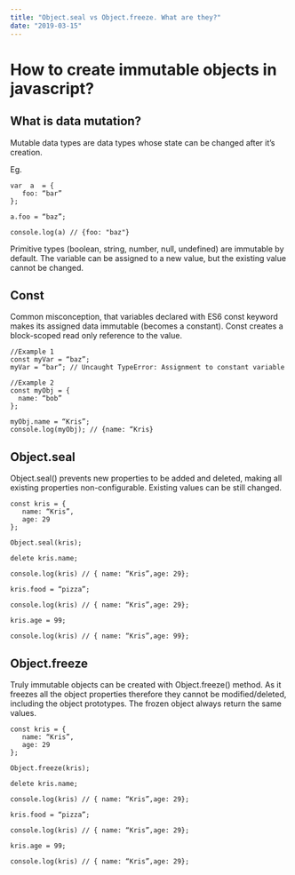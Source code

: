 ```yaml
---
title: "Object.seal vs Object.freeze. What are they?"
date: "2019-03-15"
---
```


# How to create immutable objects in javascript?

## What is data mutation?
Mutable data types are data types whose state can be changed after it’s creation. 

Eg.

```
var  a  = {
   foo: “bar”
};

a.foo = “baz”;

console.log(a) // {foo: "baz"} 
```

Primitive types (boolean, string, number, null, undefined) are immutable by default. The variable can be assigned to a new value, but the existing value cannot be changed.

## Const
Common misconception, that variables declared with ES6 const keyword makes its assigned data immutable (becomes a constant). Const creates a block-scoped read only reference to the value.

```
//Example 1
const myVar = “baz”;
myVar = “bar”; // Uncaught TypeError: Assignment to constant variable

//Example 2
const myObj = {
  name: “bob”
};

myObj.name = “Kris”;
console.log(myObj); // {name: “Kris}
```

## Object.seal
Object.seal() prevents new properties to be added and deleted, making all existing properties non-configurable. Existing values can be still changed.

```
const kris = {
   name: “Kris”,
   age: 29
};

Object.seal(kris);

delete kris.name;

console.log(kris) // { name: “Kris”,age: 29};

kris.food = “pizza”;

console.log(kris) // { name: “Kris”,age: 29};

kris.age = 99;

console.log(kris) // { name: “Kris”,age: 99};
```

## Object.freeze
Truly immutable objects can be created with Object.freeze() method. As it freezes all the object properties therefore they cannot be modified/deleted, including the object prototypes. The frozen object always return the same values.

```
const kris = {
   name: “Kris”,
   age: 29
};

Object.freeze(kris);

delete kris.name;

console.log(kris) // { name: “Kris”,age: 29};

kris.food = “pizza”;

console.log(kris) // { name: “Kris”,age: 29};

kris.age = 99;

console.log(kris) // { name: “Kris”,age: 29};
```
